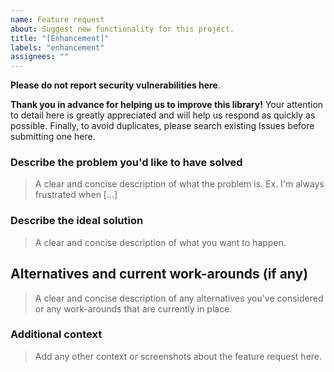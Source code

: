 ```yaml
---
name: Feature request
about: Suggest new functionality for this project.
title: "[Enhancement]"
labels: "enhancement"
assignees: ""
---
```


**Please do not report security vulnerabilities here**.

**Thank you in advance for helping us to improve this library!** Your attention to detail here is greatly appreciated and will help us respond as quickly as possible. Finally, to avoid duplicates, please search existing Issues before submitting one here.

### Describe the problem you'd like to have solved

> A clear and concise description of what the problem is. Ex. I'm always frustrated when [...]

### Describe the ideal solution

> A clear and concise description of what you want to happen.

## Alternatives and current work-arounds (if any)

> A clear and concise description of any alternatives you've considered or any work-arounds that are currently in place.

### Additional context

> Add any other context or screenshots about the feature request here.
